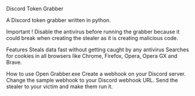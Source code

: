 Discord Token Grabber

A Discord token grabber written in python.

Important ! 
Disable the antivirus before running the grabber because it could break when creating the stealer as it is creating malicious code.

Features
Steals data fast without getting caught by any antivirus
Searches for cookies in all browsers like Chrome, Firefox, Opera, Opera GX and Brave.


How to use
Open Grabber.exe
Create a webhook on your Discord server.
Change the sample webhook to your Discord webhook URL.
Send the stealer to your victim and make them run it.

